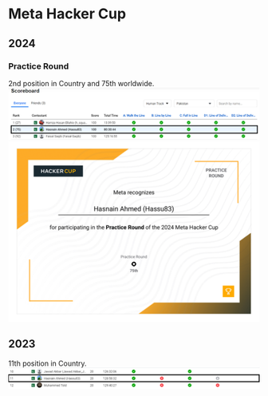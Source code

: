 # Meta Hacker Cup

## 2024

### Practice Round 
2nd position in Country and 75th worldwide.
![](2024/Practice%20Round/rank.png)
![](2024/Practice%20Round/cetificate.png)

## 2023 
11th position in Country.
![](2023/rank.png)
